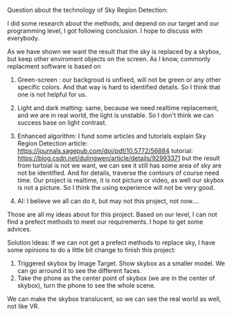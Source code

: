 Question about the technology of Sky Region Detection:

I did some research about the methods, and depend on our target and our programming level, I got following conclusion. I hope to discuss with everybody.

As we have shown we want the result that the sky is replaced by a skybox, but keep other enviroment objects on the screen.
As I know, commonly replacment software is based on 
1. Green-screen : our backgroud is unfixed, will not be green or any other specific colors. And that way is hard to identified details. So I think that one is not helpful for us.
2. Light and dark matting: same, because we need realtime replacement, and we are in real world, the light is unstable. So I don't think we can success base on light contrast.
3. Enhanced algorithm:
I fund some articles and tutorials explain Sky Region Detection 
    article: https://journals.sagepub.com/doi/pdf/10.5772/56884
    tutorial: https://blog.csdn.net/dulingwen/article/details/92993371
but the result from turtoial is not we want, we can see it still has some area of sky are not be identified. And for details, traverse the contours of course need time. Our project is realtime, it is not picture or video, as well our skybox is not a picture. So I think the using experience will not be very good.

4. AI: I believe we all can do it, but may not this project, not now....

Those are all my ideas about for this project. Based on our level, I can not find a prefect methods to meet our requirements. I hope to get some advices.






Solution Ideas:
If we can not get a prefect methods to replace sky, I have some opinions to do a little bit change to finish this project:
1. Triggered skybox by Image Target. Show skybox as a smaller model. We can go arround it to see the different faces.
2. Take the phone as the center point of skybox (we are in the center of skybox), turn the phone to see the whole scene.

We can make the skybox translucent, so we can see the real world as well, not like VR.